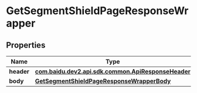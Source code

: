 

# GetSegmentShieldPageResponseWrapper


## Properties

Name | Type | Description | Notes
------------ | ------------- | ------------- | -------------
**header** | [**com.baidu.dev2.api.sdk.common.ApiResponseHeader**](com.baidu.dev2.api.sdk.common.ApiResponseHeader.md) |  |  [optional]
**body** | [**GetSegmentShieldPageResponseWrapperBody**](GetSegmentShieldPageResponseWrapperBody.md) |  |  [optional]



